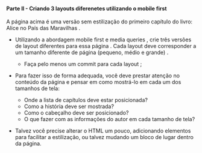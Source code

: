 #### Parte II -  Criando 3 layouts diferenetes utilizando o mobile first

A página acima é uma versão sem estilização do primeiro capítulo do livro: Alice no País das Maravilhas .

- Utilizando a abordagem mobile first e media queries , crie três versões de layout diferentes para essa página . Cada layout deve corresponder a um tamanho diferente de página (pequeno, médio e grande) .

    - Faça pelo menos um commit para cada layout ;

- Para fazer isso de forma adequada, você deve prestar atenção no conteúdo da página e pensar em como mostrá-lo em cada um dos tamanhos de tela:
    - Onde a lista de capítulos deve estar posicionada?
    - Como a história deve ser mostrada?
    - Como o cabeçalho deve ser posicionado?
    - O que fazer com as informações do autor em cada tamanho de tela?

- Talvez você precise alterar o HTML um pouco, adicionando elementos para facilitar a estilização, ou talvez mudando um bloco de lugar dentro da página.